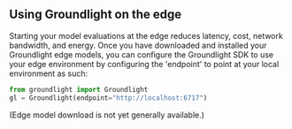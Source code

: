 ## Using Groundlight on the edge

Starting your model evaluations at the edge reduces latency, cost, network bandwidth, and energy. Once you have downloaded and installed your Groundlight edge models, you can configure the Groundlight SDK to use your edge environment by configuring the 'endpoint' to point at your local environment as such:

```Python
from groundlight import Groundlight
gl = Groundlight(endpoint="http://localhost:6717")
```

(Edge model download is not yet generally available.)
